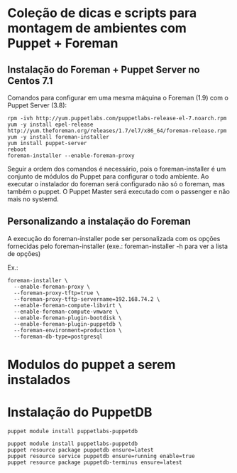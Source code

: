 # Coleção de dicas e scripts para montagem de ambientes com Puppet + Foreman

## Instalação do Foreman + Puppet Server no Centos 7.1

Comandos para configurar em uma mesma máquina o Foreman (1.9) com o Puppet Server (3.8):
```
rpm -ivh http://yum.puppetlabs.com/puppetlabs-release-el-7.noarch.rpm
yum -y install epel-release http://yum.theforeman.org/releases/1.7/el7/x86_64/foreman-release.rpm
yum -y install foreman-installer
yum install puppet-server
reboot
foreman-installer --enable-foreman-proxy
```
Seguir a ordem dos comandos é necessário, pois o foreman-installer é um conjunto de módulos do Puppet para configurar o todo ambiente. Ao executar o instalador do foreman será configurado não só o foreman, mas também o puppet.
O Puppet Master será executado com o passenger e não mais no systemd.

## Personalizando a instalação do Foreman

A execução do foreman-installer pode ser personalizada com os opções fornecidas pelo foreman-installer (exe.: foreman-installer -h para ver a lista de opções)

Ex.:
```
foreman-installer \
  --enable-foreman-proxy \
  --foreman-proxy-tftp=true \
  --foreman-proxy-tftp-servername=192.168.74.2 \
  --enable-foreman-compute-libvirt \
  --enable-foreman-compute-vmware \
  --enable-foreman-plugin-bootdisk \
  --enable-foreman-plugin-puppetdb \
  --foreman-environment=production \
  --foreman-db-type=postgresql
```

# Modulos do puppet a serem instalados

# Instalação do PuppetDB
```
puppet module install puppetlabs-puppetdb
```

```
puppet module install puppetlabs-puppetdb
puppet resource package puppetdb ensure=latest
puppet resource service puppetdb ensure=running enable=true
puppet resource package puppetdb-terminus ensure=latest
```
